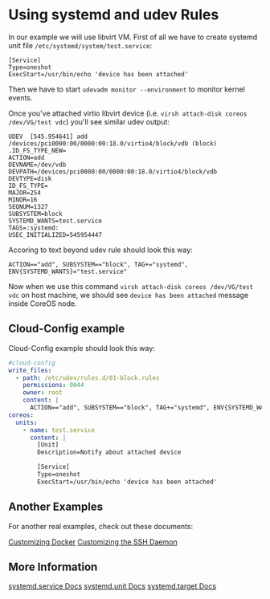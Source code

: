 # Using systemd and udev Rules 

In our example we will use libvirt VM. First of all we have to create systemd unit file `/etc/systemd/system/test.service`:

```
[Service]
Type=oneshot
ExecStart=/usr/bin/echo 'device has been attached'
```

Then we have to start `udevadm monitor --environment` to monitor kernel events.

Once you've attached virtio libvirt device (i.e. `virsh attach-disk coreos /dev/VG/test vdc`) you'll see similar udev output:

```
UDEV  [545.954641] add      /devices/pci0000:00/0000:00:18.0/virtio4/block/vdb (block)
.ID_FS_TYPE_NEW=
ACTION=add
DEVNAME=/dev/vdb
DEVPATH=/devices/pci0000:00/0000:00:18.0/virtio4/block/vdb
DEVTYPE=disk
ID_FS_TYPE=
MAJOR=254
MINOR=16
SEQNUM=1327
SUBSYSTEM=block
SYSTEMD_WANTS=test.service
TAGS=:systemd:
USEC_INITIALIZED=545954447
```

Accoring to text beyond udev rule should look this way:

```
ACTION=="add", SUBSYSTEM=="block", TAG+="systemd", ENV{SYSTEMD_WANTS}="test.service"
```

Now when we use this command `virsh attach-disk coreos /dev/VG/test vdc` on host machine, we should see `device has been attached` message inside CoreOS node.

## Cloud-Config example

Cloud-Config example should look this way:

```yaml
#cloud-config
write_files:
  - path: /etc/udev/rules.d/01-block.rules
    permissions: 0644
    owner: root
    content: |
      ACTION=="add", SUBSYSTEM=="block", TAG+="systemd", ENV{SYSTEMD_WANTS}="test.service"
coreos:
  units:
    - name: test.service
      content: |
        [Unit]
        Description=Notify about attached device

        [Service]
        Type=oneshot
        ExecStart=/usr/bin/echo 'device has been attached'
```

## Another Examples

For another real examples, check out these documents:

[Customizing Docker]({{site.baseurl}}/os/docs/latest/customizing-docker.html#using-a-dockercfg-file-for-authentication)
[Customizing the SSH Daemon]({{site.baseurl}}/os/docs/latest/customizing-sshd.html#changing-the-sshd-port)

## More Information
<a class="btn btn-default" href="http://www.freedesktop.org/software/systemd/man/systemd.service.html">systemd.service Docs</a>
<a class="btn btn-default" href="http://www.freedesktop.org/software/systemd/man/systemd.unit.html">systemd.unit Docs</a>
<a class="btn btn-default" href="http://www.freedesktop.org/software/systemd/man/systemd.target.html">systemd.target Docs</a>
